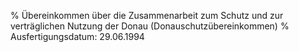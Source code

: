 % Übereinkommen über die Zusammenarbeit zum Schutz und zur verträglichen Nutzung der Donau  (Donauschutzübereinkommen)
% Ausfertigungsdatum: 29.06.1994
 